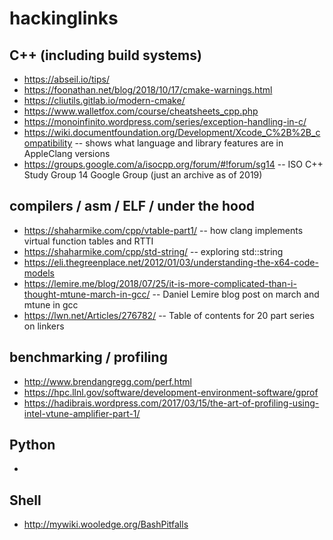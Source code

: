 # hackinglinks

## C++ (including build systems)
* https://abseil.io/tips/
* https://foonathan.net/blog/2018/10/17/cmake-warnings.html
* https://cliutils.gitlab.io/modern-cmake/
* https://www.walletfox.com/course/cheatsheets_cpp.php
* https://monoinfinito.wordpress.com/series/exception-handling-in-c/
* https://wiki.documentfoundation.org/Development/Xcode_C%2B%2B_compatibility -- shows what language and library features are in AppleClang versions
* https://groups.google.com/a/isocpp.org/forum/#!forum/sg14 -- ISO C++ Study Group 14 Google Group (just an archive as of 2019)

## compilers / asm / ELF / under the hood
* https://shaharmike.com/cpp/vtable-part1/ -- how clang implements virtual function tables and RTTI
* https://shaharmike.com/cpp/std-string/ -- exploring std::string
* https://eli.thegreenplace.net/2012/01/03/understanding-the-x64-code-models
* https://lemire.me/blog/2018/07/25/it-is-more-complicated-than-i-thought-mtune-march-in-gcc/ -- Daniel Lemire blog post on march and mtune in gcc
* https://lwn.net/Articles/276782/ -- Table of contents for 20 part series on linkers

## benchmarking / profiling
* http://www.brendangregg.com/perf.html
* https://hpc.llnl.gov/software/development-environment-software/gprof
* https://hadibrais.wordpress.com/2017/03/15/the-art-of-profiling-using-intel-vtune-amplifier-part-1/

## Python
* 

## Shell
* http://mywiki.wooledge.org/BashPitfalls
